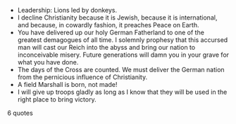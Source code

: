  - Leadership: Lions led by donkeys.
 - I decline Christianity because it is Jewish, because it is international, and because, in cowardly fashion, it preaches Peace on Earth.
 - You have delivered up our holy German Fatherland to one of the greatest demagogues of all time. I solemnly prophesy that this accursed man will cast our Reich into the abyss and bring our nation to inconceivable misery. Future generations will damn you in your grave for what you have done.
 - The days of the Cross are counted. We must deliver the German nation from the pernicious influence of Christianity.
 - A field Marshall is born, not made!
 - I will give up troops gladly as long as I know that they will be used in the right place to bring victory.

6 quotes